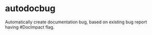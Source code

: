 autodocbug
==========

Automatically create documentation bug, based on existing bug report having #DocImpact flag.
